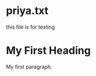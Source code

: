 # priya.txt
this file is for testing
<!DOCTYPE html>
<html>
<body>

<h1>My First Heading</h1>
<p>My first paragraph.</p>

</body>
</html>
